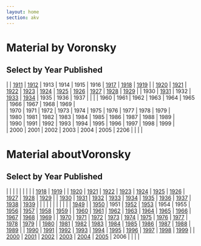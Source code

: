 ```yaml
---
layout: home
section: akv
---
```


# Material by Voronsky
## Select by Year Published

| | [1911](BiblioArt1911.html) | [1912](BiblioArt1911.html#1912) | 1913 | 1914 | 1915 | 1916 | [1917](BiblioArt1917.html) | [1918](BiblioArt1918.html#Anchor-191-59248) | [1919](BiblioArt1919.html) |
| [1920](BiblioArt1920.html) | [1921](BiblioArt1921.html) | [1922](BiblioArt1922.html) | [1923](BiblioArt1923.html) | [1924](BiblioArt1924.html) | [1925](BiblioArt1925.html) | [1926](BiblioArt1926.html#Anchor-192-1860) | [1927]("BiblioArt1927.html#Anchor-192-26164) | [1928](BiblioArt1928.html#Anchor-192-63419) | [1929](BiblioArt1929_1937.html#Anchor-192-38673) |
| 1930 | [1931](BiblioArt1929_1937.html#Anchor-193-15680) | 1932 | [1933](BiblioArt1929_1937.html#Anchor-193-696) | [1934](BiblioArt1929_1937.html#Anchor-193-11359) | 1935 | 1936 | 1937 | | |
| 1960 | 1961 | 1962 | 1963 | 1964 | 1965 | 1966 | 1967 | 1968 | 1969 |							
| 1970 | 1971 | 1972 | 1973 | 1974 | 1975 | 1976 | 1977 | 1978 | 1979 |							
| 1980 | 1981 | 1982 | 1983 | 1984 | 1985 | 1986 | 1987 | 1988 | 1989 |							
| 1990 | 1991 | 1992 | 1993 | 1994 | 1995 | 1996 | 1997 | 1998 | 1999 |		
| 2000 | 2001 | 2002 | 2003 | 2004 | 2005 | 2206 |      |      |      |

# Material aboutVoronsky
## Select by Year Published

| | | | | | | | | [1918](BiblioAbout1918.html#Anchor-191-26116) | [1919](BiblioAbout1918.html#Anchor-191-12932) |
| [1920](BiblioAbout1918.html#Anchor-192-63357) | [1921](BiblioAbout1918.html#Anchor-192-42573) | [1922](BiblioAbout1918.html#Anchor-192-32165) | [1923](BiblioAbout1923.html) | [1924](BiblioAbout1924.html) | [1925](BiblioAbout1925.html) | [1926](BiblioAbout1926.html) | [1927](BiblioAbout1927.html) | [1928](BiblioAbout1928.html) | [1929](BiblioAbout1929.html) |
| [1930](BiblioAbout1930.html#Anchor-193-4443) | [1931](BiblioAbout1931.html#Anchor-193-30243) | [1932](BiblioAbout1932.html#Anchor-193-9298) | [1933](BiblioAbout1932.html#Anchor-193-21434) | [1934](BiblioAbout1932.html#Anchor-193-32273) | [1935](BiblioAbout1932.html#Anchor-193-46289) | [1936](BiblioAbout1932.html#Anchor-193-61008) | [1937](BiblioAbout1932.html#Anchor-193-7880) | [1938](BiblioAbout1932.html#Anchor-1938-193-50792) | [1939](BiblioAbout1932.html#Anchor--1938-193-16719) |
| | | | | | | | | | [1949](BiblioAbout1950s.html#Anchor-194-58526) |
| [1950](BiblioAbout1950s.html#Anchor-195-53360) | 1951 | [1952](BiblioAbout1950s.html#anchor) | [1953](BiblioAbout1950s.html#Anchor-195-36563) | 1954 | 1955 | [1956](BiblioAbout1950s.html#Anchor-195-26747) | [1957](BiblioAbout1950s.html#Anchor-195-16163) | [1958](BiblioAbout1950s.html#Anchor-195-1259) | [1959](BiblioAbout1950s.html#Anchor-195-46415) |
| [1960](BiblioAbout1960s.html#Anchor-196-41926) | [1961](BiblioAbout1960s.html#Anchor-196-3131) | [1962](BiblioAbout1960s.html#Anchor-196-23847) | [1963](BiblioAbout1960s.html#Anchor-196-42434) | [1964](BiblioAbout1960s.html#Anchor-196-55722) | [1965](BiblioAbout1965.html#Anchor-196-39824) | [1966](BiblioAbout1965.html#Anchor-196-59047) | [1967](BiblioAbout1965.html#Anchor-196-9438) | [1968](BiblioAbout1965.html#Anchor-196-31646) | [1969](BiblioAbout1965.html#Anchor-196-49997) |
| [1970](BiblioAbout1970.html#Anchor-197-44374) | [1971](BiblioAbout1970.html#Anchor-197-54238) | [1972](BiblioAbout1970.html#Anchor-197-6749) | [1973](BiblioAbout1970.html#Anchor-197-21581) | [1974](BiblioAbout1970.html#Anchor-197-32989) | [1975](BiblioAbout1975.html#Anchor-197-4170) | [1976](BiblioAbout1975.html#Anchor-197-14034) | [1977](BiblioAbout1975.html#Anchor-197-27426) | [1978](BiblioAbout1975.html#Anchor-197-43234) | [1979](BiblioAbout1975.html#Anchor-197-53304) |
| [1980](BiblioAbout1980.html#Anchor-198-16921) | [1981](BiblioAbout1980.html#Anchor-198-37817) | [1982](BiblioAbout1980.html#Anchor-198-46713) | [1983](BiblioAbout1980.html#Anchor-198-6528) | [1984](BiblioAbout1980.html#Anchor-198-21952) | [1985](BiblioAbout1985.html#Anchor-198-13757) | [1986](BiblioAbout1985.html#Anchor-198-21477) | [1987](BiblioAbout1985.html#Anchor-198-41837) | [1988](BiblioAbout1985.html#Anchor-198-51333) | [1989](BiblioAbout1985.html#Anchor-198-2925) |
| [1990](BiblioAbout1990.html#Anchor-199-59954) | [1991](BiblioAbout1990.html#Anchor-199-2920) | [1992](BiblioAbout1990.html#Anchor-199-17792) | [1993](BiblioAbout1990.html#Anchor-199-29183) | [1994](BiblioAbout1990.html#Anchor-199-37423) | [1995](BiblioAbout1990.html#Anchor-199-49479) | [1996](BiblioAbout1990.html#Anchor-199-58143) | [1997](BiblioAbout1990.html#Anchor-199-647) | [1998](BiblioAbout1990.html#Anchor-199-9175) | [1999](BiblioAbout1990.html#Anchor-199-21358) |
| [2000](BiblioAbout2000.html#Anchor-200-56692) | [2001](BiblioAbout2000.html#Anchor-200-7372) | [2002](BiblioAbout2000.html#anchor) | [2003](BiblioAbout2000.html#anchor) | [2004](BiblioAbout2000.html#anchor) | [2005](BiblioAbout2000.html#anchor) | 2006 | | | |
	